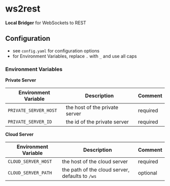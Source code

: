# ws2rest

**Local Bridger** for WebSockets to REST

## Configuration

- see `config.yaml` for configuration options
- for Environment Variables, replace `.` with `_` and use all caps

### Environment Variables

**Private Server**

| Environment Variable  | Description                    | Comment  |
|-----------------------|--------------------------------|----------|
| `PRIVATE_SERVER_HOST` | the host of the private server | required |
| `PRIVATE_SERVER_ID`   | the id of the private server   | required |

**Cloud Server**

| Environment Variable | Description                                     | Comment  |
|----------------------|-------------------------------------------------|----------|
| `CLOUD_SERVER_HOST`  | the host of the cloud server                    | required |
| `CLOUD_SERVER_PATH`  | the path of the cloud server, defaults to `/ws` | optional |
